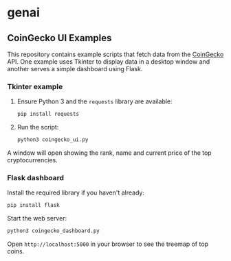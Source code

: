 # genai

## CoinGecko UI Examples

This repository contains example scripts that fetch data from the [CoinGecko](https://www.coingecko.com/) API.
One example uses Tkinter to display data in a desktop window and another serves a simple dashboard using Flask.

### Tkinter example

1. Ensure Python 3 and the `requests` library are available:

   ```bash
   pip install requests
   ```

2. Run the script:

   ```bash
   python3 coingecko_ui.py
   ```

A window will open showing the rank, name and current price of the top cryptocurrencies.

### Flask dashboard

Install the required library if you haven't already:

```bash
pip install flask
```

Start the web server:

```bash
python3 coingecko_dashboard.py
```

Open `http://localhost:5000` in your browser to see the treemap of top coins.
